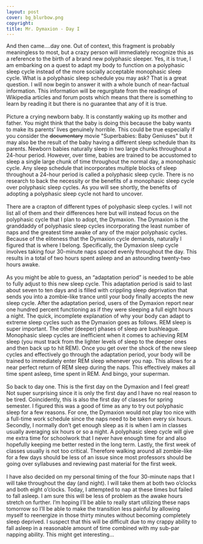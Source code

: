 ```yaml
---
layout: post
cover: bg_blurbow.png
copyright:
title: Mr. Dymaxion - Day I
---
```


And then came….day one. Out of context, this fragment is probably meaningless to most, but a crazy person will immediately recognize this as a reference to the birth of a brand new polyphasic sleeper. Yes, it is true, I am embarking on a quest to adapt my body to function on a polyphasic sleep cycle instead of the more socially acceptable monophasic sleep cycle. What is a polyphasic sleep schedule you may ask? That is a great question. I will now begin to answer it with a whole bunch of near-factual information. This information will be regurgitate from the readings of Wikipedia articles and forum posts which means that there is something to learn by reading it but there is no guarantee that any of it is true.
<br><br>
Picture a crying newborn baby. It is constantly waking up its mother and father. You might think that the baby is doing this because the baby wants to make its parents’ lives genuinely horrible. This could be true especially if you consider the ~~documentary~~ movie "Superbabies: Baby Geniuses" but it may also be the result of the baby having a different sleep schedule than its parents. Newborn babies naturally sleep in two large chunks throughout a 24-hour period. However, over time, babies are trained to be accustomed to sleep a single large chunk of time throughout the normal day, a monophasic cycle. Any sleep schedule that incorporates multiple blocks of sleep throughout a 24-hour period is called a polyphasic sleep cycle. There is no research to back the necessity or the benefits of a monophasic sleep cycle over polyphasic sleep cycles. As you will see shortly, the benefits of adopting a polyphasic sleep cycle not hard to uncover.
<br><br>
There are a crapton of different types of polyphasic sleep cycles. I will not list all of them and their differences here but will instead focus on the polyphasic cycle that I plan to adopt, the Dymaxion. The Dymaxion is the granddaddy of polyphasic sleep cycles incorporating the least number of naps and the greatest time awake of any of the major polyphasic cycles. Because of the eliteness that the Dymaxion cycle demands, naturally I figured that is where I belong. Specifically, the Dymaxion sleep cycle involves taking four 30-minute naps spaced evenly throughout the day. This results in a total of two hours spent asleep and an astounding twenty-two hours awake.
<br><br>
As you might be able to guess, an “adaptation period” is needed to be able to fully adjust to this new sleep cycle. This adaptation period is said to last about seven to ten days and is filled with crippling sleep deprivation that sends you into a zombie-like trance until your body finally accepts the new sleep cycle. After the adaptation period, users of the Dymaxion report near one hundred percent functioning as if they were sleeping a full eight hours a night. The quick, incomplete explanation of why your body can adapt to extreme sleep cycles such as the Dymaxion goes as follows. REM sleep is super important. The other (deeper) phases of sleep are bushleague. Monophasic sleep cycles are inefficient when it comes to achieving REM sleep (you must track from the lighter levels of sleep to the deeper ones and then back up to hit REM). Once you get over the shock of the new sleep cycles and effectively go through the adaptation period, your body will be trained to immediately enter REM sleep whenever you nap. This allows for a near perfect return of REM sleep during the naps. This effectively makes all time spent asleep, time spent in REM. And bingo, your superman.
<br><br>
So back to day one. This is the first day on the Dymaxion and I feel great! Not super surprising since it is only the first day and I have no real reason to be tired. Coincidently, this is also the first day of classes for spring semester. I figured this was a good of time as any to try out polyphasic sleep for a few reasons. For one, the Dymaxion would not play too nice with a full-time work schedule since the naps need to be taken every six hours. Secondly, I normally don’t get enough sleep as it is when I am in classes usually averaging six hours or so a night. A polyphasic sleep cycle will give me extra time for schoolwork that I never have enough time for and also hopefully keeping me better rested in the long term. Lastly, the first week of classes usually is not too critical. Therefore walking around all zombie-like for a few days should be less of an issue since most professors should be going over syllabuses and reviewing past material for the first week.
<br><br>
I have also decided on my personal timing of the four 30-minute naps that I will take throughout the day (and night). I will take them at both two o’clocks and both eight o’clocks. Today, I attempted to nap at these times but failed to fall asleep. I am sure this will be less of problem as the awake hours stretch on further. I’m hoping I’ll be able to really start utilizing these naps tomorrow so I’ll be able to make the transition less painful by allowing myself to reenergize in those thirty minutes without becoming completely sleep deprived. I suspect that this will be difficult due to my crappy ability to fall asleep in a reasonable amount of time combined with my sub-par napping ability. This might get interesting… 

